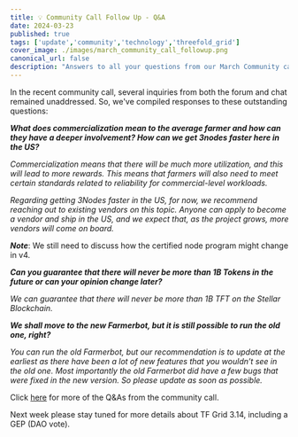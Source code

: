 ```yaml
---
title: 💡 Community Call Follow Up - Q&A
date: 2024-03-23
published: true
tags: ['update','community','technology','threefold_grid']
cover_image: ./images/march_community_call_followup.png
canonical_url: false
description: "Answers to all your questions from our March Community call are here!"
---
```


In the recent community call, several inquiries from both the forum and chat remained unaddressed. So, we've compiled responses to these outstanding questions:

***What does commercialization mean to the average farmer and how can they have a deeper involvement? How can we get 3nodes faster here in the US?***

*Commercialization means that there will be much more utilization, and this will lead to more rewards. This means that farmers will also need to meet certain standards related to reliability for commercial-level workloads.*

*Regarding getting 3Nodes faster in the US, for now, we recommend reaching out to existing vendors on this topic. Anyone can apply to become a vendor and ship in the US, and we expect that, as the project grows, more vendors will come on board.*

***Note***: We still need to discuss how the certified node program might change in v4.

***Can you guarantee that there will never be more than 1B Tokens in the future or can your opinion change later?***

*We can guarantee that there will never be more than 1B TFT on the Stellar Blockchain.*

***We shall move to the new Farmerbot, but it is still possible to run the old one, right?***

*You can run the old Farmerbot, but our recommendation is to update at the earliest as there have been a lot of new features that you wouldn’t see in the old one. Most importantly the old Farmerbot did have a few bugs that were fixed in the new version. So please update as soon as possible.*

Click [here](https://forum.threefold.io/t/community-call-questions-and-answers/4280) for more of the Q&As from the community call. 

Next week please stay tuned for more details about TF Grid 3.14, including a GEP (DAO vote).
